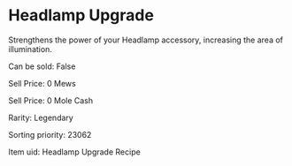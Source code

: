 # Headlamp Upgrade

Strengthens the power of your Headlamp accessory, increasing the area of illumination.

Can be sold: False

Sell Price: 0 Mews

Sell Price: 0 Mole Cash

Rarity: Legendary

Sorting priority: 23062

Item uid: Headlamp Upgrade Recipe